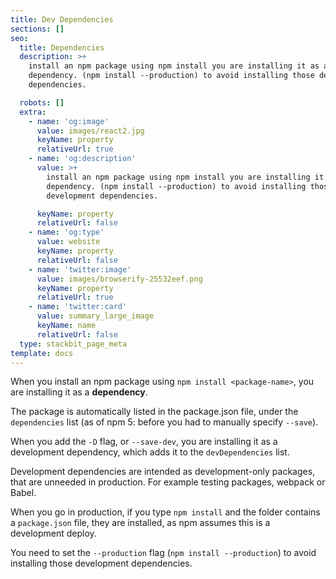 ```yaml
---
title: Dev Dependencies
sections: []
seo:
  title: Dependencies
  description: >+
    install an npm package using npm install you are installing it as a
    dependency. (npm install --production) to avoid installing those development
    dependencies.

  robots: []
  extra:
    - name: 'og:image'
      value: images/react2.jpg
      keyName: property
      relativeUrl: true
    - name: 'og:description'
      value: >+
        install an npm package using npm install you are installing it as a
        dependency. (npm install --production) to avoid installing those
        development dependencies.

      keyName: property
      relativeUrl: false
    - name: 'og:type'
      value: website
      keyName: property
      relativeUrl: false
    - name: 'twitter:image'
      value: images/browserify-25532eef.png
      keyName: property
      relativeUrl: true
    - name: 'twitter:card'
      value: summary_large_image
      keyName: name
      relativeUrl: false
  type: stackbit_page_meta
template: docs
---
```


When you install an npm package using `npm install <package-name>`, you are installing it as a **dependency**.

The package is automatically listed in the package.json file, under the `dependencies` list (as of npm 5: before you had to manually specify `--save`).

When you add the `-D` flag, or `--save-dev`, you are installing it as a development dependency, which adds it to the `devDependencies` list.

Development dependencies are intended as development-only packages, that are unneeded in production. For example testing packages, webpack or Babel.

When you go in production, if you type `npm install` and the folder contains a `package.json` file, they are installed, as npm assumes this is a development deploy.

You need to set the `--production` flag (`npm install --production`) to avoid installing those development dependencies.
